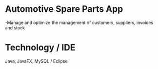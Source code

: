 # Automotive Spare Parts App

-Manage and optimize the management of customers, suppliers, invoices and stock

# Technology / IDE

Java, JavaFX, MySQL / Eclipse

